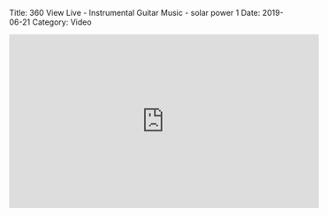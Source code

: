 Title: 360 View Live - Instrumental Guitar Music - solar power 1
Date: 2019-06-21
Category: Video

<iframe width="560" height="315" src="https://www.youtube.com/embed/ADXJjFNTYi8" title="YouTube video player" frameborder="0" allow="accelerometer; autoplay; clipboard-write; encrypted-media; gyroscope; picture-in-picture" allowfullscreen></iframe>

